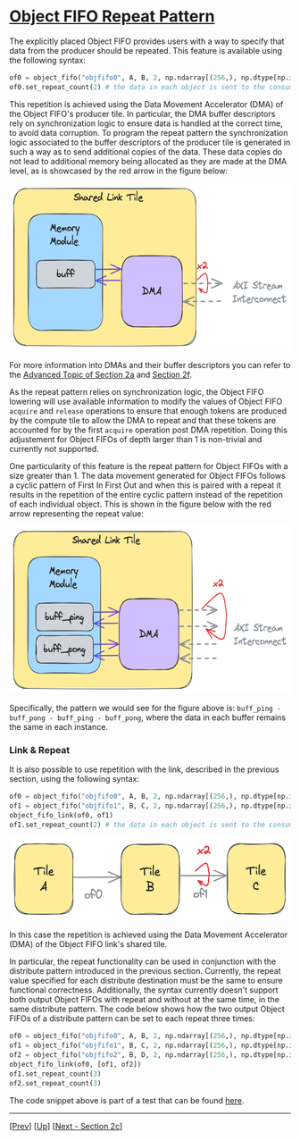 <!---//===- README.md ---------------------------------------*- Markdown -*-===//
//
// This file is licensed under the Apache License v2.0 with LLVM Exceptions.
// See https://llvm.org/LICENSE.txt for license information.
// SPDX-License-Identifier: Apache-2.0 WITH LLVM-exception
//
// Copyright (C) 2024, Advanced Micro Devices, Inc.
// 
//===----------------------------------------------------------------------===//-->

# <ins>Object FIFO Repeat Pattern</ins>

The explicitly placed Object FIFO provides users with a way to specify that data from the producer should be repeated. This feature is available using the following syntax:
```python
of0 = object_fifo("objfifo0", A, B, 2, np.ndarray[(256,), np.dtype[np.int32]])
of0.set_repeat_count(2) # the data in each object is sent to the consumer C twice
```

This repetition is achieved using the Data Movement Accelerator (DMA) of the Object FIFO's producer tile. In particular, the DMA buffer descriptors rely on synchronization logic to ensure data is handled at the correct time, to avoid data corruption. To program the repeat pattern the synchronization logic associated to the buffer descriptors of the producer tile is generated in such a way as to send additional copies of the data. These data copies do not lead to additional memory being allocated as they are made at the DMA level, as is showcased by the red arrow in the figure below:

<img src="./../../../assets/RepeatSharedTile.png" height="300">

For more information into DMAs and their buffer descriptors you can refer to the [Advanced Topic of Section 2a](../../section-2a/README.md#advanced-topic-data-movement-accelerators) and [Section 2f](../../section-2f/).

As the repeat pattern relies on synchronization logic, the Object FIFO lowering will use available information to modify the values of Object FIFO ```acquire``` and ```release``` operations to ensure that enough tokens are produced by the compute tile to allow the DMA to repeat and that these tokens are accounted for by the first ```acquire``` operation post DMA repetition. Doing this adjustement for Object FIFOs of depth larger than 1 is non-trivial and currently not supported.

One particularity of this feature is the repeat pattern for Object FIFOs with a size greater than 1. The data movement generated for Object FIFOs follows a cyclic pattern of First In First Out and when this is paired with a repeat it results in the repetition of the entire cyclic pattern instead of the repetition of each individual object. This is shown in the figure below with the red arrow representing the repeat value:

<img src="./../../../assets/RepeatSharedTile_2.png" height="300">

Specifically, the pattern we would see for the figure above is: `buff_ping - buff_pong - buff_ping - buff_pong`, where the data in each buffer remains the same in each instance.

### Link & Repeat

It is also possible to use repetition with the link, described in the previous section, using the following syntax:
```python
of0 = object_fifo("objfifo0", A, B, 2, np.ndarray[(256,), np.dtype[np.int32]])
of1 = object_fifo("objfifo1", B, C, 2, np.ndarray[(256,), np.dtype[np.int32]])
object_fifo_link(of0, of1)
of1.set_repeat_count(2) # the data in each object is sent to the consumer C twice
```

<img src="./../../../assets/Repeat.png" height="150">

In this case the repetition is achieved using the Data Movement Accelerator (DMA) of the Object FIFO link's shared tile.

In particular, the repeat functionality can be used in conjunction with the distribute pattern introduced in the previous section. Currently, the repeat value specified for each distribute destination must be the same to ensure functional correctness. Additionally, the syntax currently doesn't support both output Object FIFOs with repeat and without at the same time, in the same distribute pattern. The code below shows how the two output Object FIFOs of a distribute pattern can be set to each repeat three times:
```python
of0 = object_fifo("objfifo0", A, B, 2, np.ndarray[(256,), np.dtype[np.int32]])
of1 = object_fifo("objfifo1", B, C, 2, np.ndarray[(256,), np.dtype[np.int32]])
of2 = object_fifo("objfifo2", B, D, 2, np.ndarray[(256,), np.dtype[np.int32]])
object_fifo_link(of0, [of1, of2])
of1.set_repeat_count(3)
of2.set_repeat_count(3)
```
The code snippet above is part of a test that can be found [here](../../../../test/npu-xrt/objectfifo_repeat/distribute_repeat/).

-----
[[Prev](../03_Link_Distribute_Join/)] [[Up](..)] [[Next - Section 2c](../../section-2c/)]
